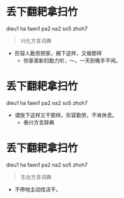 # 丢下翻耙拿扫竹
dieu1 ha faen1 pa2 na2 so5 zhoh7
> 兴化方言词典
- 形容人勤劳把家，搁下这样，又做那样
  - 你家弟新妇勤力吤，～，一天到晚手不闲。

# 丢下翻耙拿扫竹
dieu1 ha faen1 pa2 na2 so5 zhoh7
+ 谓放下这样又干那样。形容勤劳，不肯休息。
  * 泰兴方言辞典

# 丢下翻耙拿扫竹
dieu1 ha faen1 pa2 na2 so5 zhoh7
> 东台方言词典
- 不停地主动找活干。
